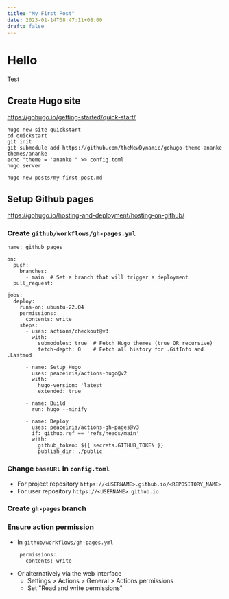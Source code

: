 ```yaml
---
title: "My First Post"
date: 2023-01-14T08:47:11+08:00
draft: false
---
```


# Hello

Test 
## Create Hugo site

https://gohugo.io/getting-started/quick-start/

```
hugo new site quickstart
cd quickstart
git init
git submodule add https://github.com/theNewDynamic/gohugo-theme-ananke themes/ananke
echo "theme = 'ananke'" >> config.toml
hugo server
```

```
hugo new posts/my-first-post.md
```

## Setup Github pages

https://gohugo.io/hosting-and-deployment/hosting-on-github/

### Create `github/workflows/gh-pages.yml`
```
name: github pages

on:
  push:
    branches:
      - main  # Set a branch that will trigger a deployment
  pull_request:

jobs:
  deploy:
    runs-on: ubuntu-22.04
    permissions:
      contents: write
    steps:
      - uses: actions/checkout@v3
        with:
          submodules: true  # Fetch Hugo themes (true OR recursive)
          fetch-depth: 0    # Fetch all history for .GitInfo and .Lastmod

      - name: Setup Hugo
        uses: peaceiris/actions-hugo@v2
        with:
          hugo-version: 'latest'
          extended: true

      - name: Build
        run: hugo --minify

      - name: Deploy
        uses: peaceiris/actions-gh-pages@v3
        if: github.ref == 'refs/heads/main'
        with:
          github_token: ${{ secrets.GITHUB_TOKEN }}
          publish_dir: ./public
```

### Change `baseURL` in `config.toml`

- For project repository `https://<USERNAME>.github.io/<REPOSITORY_NAME>`
- For user repository `https://<USERNAME>.github.io`


### Create `gh-pages` branch

### Ensure action permission

- In `github/workflows/gh-pages.yml`
```
    permissions:
      contents: write
```

- Or alternatively via the web interface
    - Settings > Actions > General > Actions permissions
    - Set "Read and write permissions"